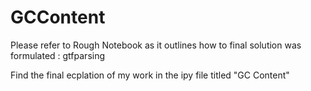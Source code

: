 # GCContent
Please refer to Rough Notebook as it outlines how to final solution was formulated : gtfparsing

Find the final ecplation of my work in the ipy file titled "GC Content"
